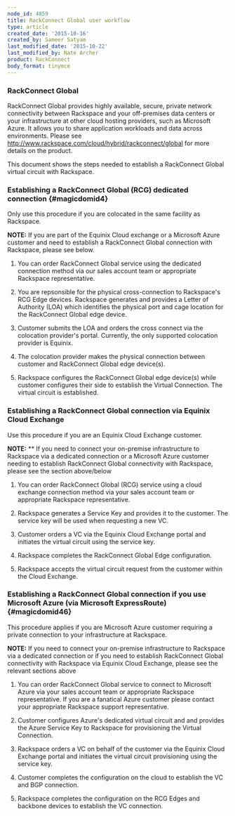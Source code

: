```yaml
---
node_id: 4859
title: RackConnect Global user workflow
type: article
created_date: '2015-10-16'
created_by: Sameer Satyam
last_modified_date: '2015-10-22'
last_modified_by: Nate Archer
product: RackConnect
body_format: tinymce
---
```


### RackConnect Global

<span
class="author-a-z85zz86zz86zgz85zfz81zfz86z418z74ziz122zo">RackConnect
Global provides highly available, secure, private network connectivity
between Rackspace and your off-premises data centers or your
infrastructure at other cloud hosting providers, such as Microsoft
Azure. It allows you to share application workloads and data across
environments.  Please see
</span><a href="http://www.rackspace.com/cloud/hybrid/rackconnect/global" class="uri" class="external-link">http://www.rackspace.com/cloud/hybrid/rackconnect/global</a><span
class="author-a-z85zz86zz86zgz85zfz81zfz86z418z74ziz122zo"> for more
details on the product.</span>

<span class="author-a-z85zz86zz86zgz85zfz81zfz86z418z74ziz122zo">This
document shows the steps needed to establish a RackConnect Global
virtual circuit with Rackspace.</span>

<div>

### <span class="author-a-6z68z17wrz74zz86zz122zvz69zunz87zuz72z">Establishing a RackConnect Global </span><span class="author-a-z85zz86zz86zgz85zfz81zfz86z418z74ziz122zo">(RCG) </span><span class="author-a-6z68z17wrz74zz86zz122zvz69zunz87zuz72z">dedicated connection</span> {#magicdomid4}

<span class="author-a-6z68z17wrz74zz86zz122zvz69zunz87zuz72z">Only use
this procedure if you are colocated in the sam</span><span
class="author-a-z85zz86zz86zgz85zfz81zfz86z418z74ziz122zo">e</span><span
class="author-a-6z68z17wrz74zz86zz122zvz69zunz87zuz72z"> facility as
Rackspace. </span>

</div>

<span
class="author-a-6z68z17wrz74zz86zz122zvz69zunz87zuz72z i">**NOTE:** If
you are part of the Equinix Cloud exchange or a Microsoft Azure customer
and need to establish a RackConnect Global connection with Rackspace,
please see below.</span>

1.  <span class="author-a-z85zz86zz86zgz85zfz81zfz86z418z74ziz122zo">You
    can order R</span><span
    class="author-a-6z68z17wrz74zz86zz122zvz69zunz87zuz72z">ackConnect
    Globa</span><span
    class="author-a-z85zz86zz86zgz85zfz81zfz86z418z74ziz122zo">l
    </span><span
    class="author-a-6z68z17wrz74zz86zz122zvz69zunz87zuz72z">service
    </span><span
    class="author-a-z85zz86zz86zgz85zfz81zfz86z418z74ziz122zo">using the
    dedicated connection method</span><span
    class="author-a-6z68z17wrz74zz86zz122zvz69zunz87zuz72z"> via
    </span><span
    class="author-a-z85zz86zz86zgz85zfz81zfz86z418z74ziz122zo">our</span><span
    class="author-a-6z68z17wrz74zz86zz122zvz69zunz87zuz72z"> sales
    account team or </span><span
    class="author-a-z85zz86zz86zgz85zfz81zfz86z418z74ziz122zo">appropriate
    Rackspace representative.</span>

2.  <span
    class="author-a-z85zz86zz86zgz85zfz81zfz86z418z74ziz122zo"><span
    class="author-a-6z68z17wrz74zz86zz122zvz69zunz87zuz72z">You are
    repsonsible for the physical cross-connection to Rackspace's RCG
    Edge devices. Rackspace </span><span
    class="author-a-z85zz86zz86zgz85zfz81zfz86z418z74ziz122zo">generates
    and provides </span><span
    class="author-a-6z68z17wrz74zz86zz122zvz69zunz87zuz72z">a Letter of
    Authority (</span><span
    class="author-a-z85zz86zz86zgz85zfz81zfz86z418z74ziz122zo">LOA</span><span
    class="author-a-6z68z17wrz74zz86zz122zvz69zunz87zuz72z">) which
    identifies the physical port and cage location for the RackConnect
    Global edge device.  </span></span>

3.  <span
    class="author-a-z85zz86zz86zgz85zfz81zfz86z418z74ziz122zo"><span
    class="author-a-6z68z17wrz74zz86zz122zvz69zunz87zuz72z"><span
    class="author-a-z85zz86zz86zgz85zfz81zfz86z418z74ziz122zo">Customer
    submits </span><span
    class="author-a-6z68z17wrz74zz86zz122zvz69zunz87zuz72z">the
    </span><span
    class="author-a-z85zz86zz86zgz85zfz81zfz86z418z74ziz122zo">LOA and
    order</span><span
    class="author-a-6z68z17wrz74zz86zz122zvz69zunz87zuz72z">s</span><span
    class="author-a-z85zz86zz86zgz85zfz81zfz86z418z74ziz122zo"> the
    cross connect </span><span
    class="author-a-6z68z17wrz74zz86zz122zvz69zunz87zuz72z">via the
    colocation provider's portal</span><span
    class="author-a-z85zz86zz86zgz85zfz81zfz86z418z74ziz122zo">.
    C</span><span
    class="author-a-6z68z17wrz74zz86zz122zvz69zunz87zuz72z">urrently</span><span
    class="author-a-z85zz86zz86zgz85zfz81zfz86z418z74ziz122zo">,
    the</span><span
    class="author-a-6z68z17wrz74zz86zz122zvz69zunz87zuz72z"> only
    supported colocation </span><span
    class="author-a-z85zz86zz86zgz85zfz81zfz86z418z74ziz122zo">provider
    </span><span
    class="author-a-6z68z17wrz74zz86zz122zvz69zunz87zuz72z">is
    </span><span
    class="author-a-z85zz86zz86zgz85zfz81zfz86z418z74ziz122zo">Equini</span><span
    class="author-a-6z68z17wrz74zz86zz122zvz69zunz87zuz72z">x.</span></span></span>

4.  <span
    class="author-a-z85zz86zz86zgz85zfz81zfz86z418z74ziz122zo"><span
    class="author-a-6z68z17wrz74zz86zz122zvz69zunz87zuz72z"><span
    class="author-a-6z68z17wrz74zz86zz122zvz69zunz87zuz72z"><span
    class="author-a-z85zz86zz86zgz85zfz81zfz86z418z74ziz122zo">The
    colocation provider makes the physical connection between customer
    and R</span><span
    class="author-a-6z68z17wrz74zz86zz122zvz69zunz87zuz72z">ackConnect
    Global edge </span><span
    class="author-a-z85zz86zz86zgz85zfz81zfz86z418z74ziz122zo">device</span><span
    class="author-a-6z68z17wrz74zz86zz122zvz69zunz87zuz72z">(s).</span></span></span></span>

5.  <span
    class="author-a-z85zz86zz86zgz85zfz81zfz86z418z74ziz122zo"><span
    class="author-a-6z68z17wrz74zz86zz122zvz69zunz87zuz72z"><span
    class="author-a-6z68z17wrz74zz86zz122zvz69zunz87zuz72z"><span
    class="author-a-6z68z17wrz74zz86zz122zvz69zunz87zuz72z"><span
    class="author-a-z85zz86zz86zgz85zfz81zfz86z418z74ziz122zo">R</span><span
    class="author-a-6z68z17wrz74zz86zz122zvz69zunz87zuz72z">ackspace
    </span><span
    class="author-a-z85zz86zz86zgz85zfz81zfz86z418z74ziz122zo">configures
    </span><span
    class="author-a-6z68z17wrz74zz86zz122zvz69zunz87zuz72z">the
    R</span><span
    class="author-a-z85zz86zz86zgz85zfz81zfz86z418z74ziz122zo">ackConnect
    Global</span><span
    class="author-a-6z68z17wrz74zz86zz122zvz69zunz87zuz72z">
    </span><span
    class="author-a-z85zz86zz86zgz85zfz81zfz86z418z74ziz122zo">edge
    device(s)  </span><span
    class="author-a-6z68z17wrz74zz86zz122zvz69zunz87zuz72z">while
    </span><span
    class="author-a-z85zz86zz86zgz85zfz81zfz86z418z74ziz122zo">customer
    configures their side to establish </span><span
    class="author-a-6z68z17wrz74zz86zz122zvz69zunz87zuz72z">the
    Virtual Connection. </span><span
    class="author-a-z85zz86zz86zgz85zfz81zfz86z418z74ziz122zo">The
    virtual circuit is establishe</span><span
    class="author-a-6z68z17wrz74zz86zz122zvz69zunz87zuz72z">d.</span></span></span></span></span>


### <span class="author-a-6z68z17wrz74zz86zz122zvz69zunz87zuz72z">Establishing a RackConnect Global connection via Equinix Cloud Exchange</span>

<span class="author-a-z85zz86zz86zgz85zfz81zfz86z418z74ziz122zo">Use
this procedure if you are an Equinix Cloud </span><span
class="author-a-6z68z17wrz74zz86zz122zvz69zunz87zuz72z">E</span><span
class="author-a-z85zz86zz86zgz85zfz81zfz86z418z74ziz122zo">xchange
</span><span
class="author-a-6z68z17wrz74zz86zz122zvz69zunz87zuz72z">customer</span><span
class="author-a-z85zz86zz86zgz85zfz81zfz86z418z74ziz122zo">. </span>

<span
class="author-a-6z68z17wrz74zz86zz122zvz69zunz87zuz72z i">**NOTE:** **
If you need to connect your on-premise infrastructure to Rackspace via a
dedicated connection or a</span><span
class="author-a-6z68z17wrz74zz86zz122zvz69zunz87zuz72z i"> Microsoft
Azure customer needing to establish RackConnect Global connectivity with
Rackspace, please see the section above/below </span>

1.  <div id="magicdomid33">

    </div>

    <span class="author-a-z85zz86zz86zgz85zfz81zfz86z418z74ziz122zo">You
    can order RackConnect Global (RCG) </span><span
    class="author-a-6z68z17wrz74zz86zz122zvz69zunz87zuz72z">service
    </span><span
    class="author-a-z85zz86zz86zgz85zfz81zfz86z418z74ziz122zo">using
    </span><span
    class="author-a-6z68z17wrz74zz86zz122zvz69zunz87zuz72z">a cloud
    exchange connection </span><span
    class="author-a-z85zz86zz86zgz85zfz81zfz86z418z74ziz122zo">method
    via your sales account team or appropriate
    Rackspace representative.</span>

2.  <span
    class="author-a-z85zz86zz86zgz85zfz81zfz86z418z74ziz122zo"><span
    class="author-a-z85zz86zz86zgz85zfz81zfz86z418z74ziz122zo">R</span><span
    class="author-a-6z68z17wrz74zz86zz122zvz69zunz87zuz72z">ackspace
    </span><span
    class="author-a-z85zz86zz86zgz85zfz81zfz86z418z74ziz122zo">generates
    a </span><span
    class="author-a-6z68z17wrz74zz86zz122zvz69zunz87zuz72z">S</span><span
    class="author-a-z85zz86zz86zgz85zfz81zfz86z418z74ziz122zo">ervice
    </span><span
    class="author-a-6z68z17wrz74zz86zz122zvz69zunz87zuz72z">K</span><span
    class="author-a-z85zz86zz86zgz85zfz81zfz86z418z74ziz122zo">ey and
    provides </span><span
    class="author-a-6z68z17wrz74zz86zz122zvz69zunz87zuz72z">it
    </span><span
    class="author-a-z85zz86zz86zgz85zfz81zfz86z418z74ziz122zo">to
    the customer.</span><span
    class="author-a-6z68z17wrz74zz86zz122zvz69zunz87zuz72z"> The service
    key will be used when requesting a new VC. </span></span>

3.  <span
    class="author-a-z85zz86zz86zgz85zfz81zfz86z418z74ziz122zo"><span
    class="author-a-6z68z17wrz74zz86zz122zvz69zunz87zuz72z"><span
    class="author-a-6z68z17wrz74zz86zz122zvz69zunz87zuz72z">C</span><span
    class="author-a-z85zz86zz86zgz85zfz81zfz86z418z74ziz122zo">ustomer
    orders a VC via the Equinix Cloud Exchange portal and initiates the
    virtual circuit using the service key.</span></span></span>

4.  <span
    class="author-a-z85zz86zz86zgz85zfz81zfz86z418z74ziz122zo"><span
    class="author-a-6z68z17wrz74zz86zz122zvz69zunz87zuz72z"><span
    class="author-a-z85zz86zz86zgz85zfz81zfz86z418z74ziz122zo"><span
    class="author-a-z85zz86zz86zgz85zfz81zfz86z418z74ziz122zo">R</span><span
    class="author-a-6z68z17wrz74zz86zz122zvz69zunz87zuz72z">ackspace
    </span><span
    class="author-a-z85zz86zz86zgz85zfz81zfz86z418z74ziz122zo">completes
    the </span><span
    class="author-a-6z68z17wrz74zz86zz122zvz69zunz87zuz72z">R</span><span
    class="author-a-z85zz86zz86zgz85zfz81zfz86z418z74ziz122zo">ack</span><span
    class="author-a-6z68z17wrz74zz86zz122zvz69zunz87zuz72z">C</span><span
    class="author-a-z85zz86zz86zgz85zfz81zfz86z418z74ziz122zo">onnect
    </span><span
    class="author-a-6z68z17wrz74zz86zz122zvz69zunz87zuz72z">G</span><span
    class="author-a-z85zz86zz86zgz85zfz81zfz86z418z74ziz122zo">lobal</span><span
    class="author-a-6z68z17wrz74zz86zz122zvz69zunz87zuz72z"> Edge
    </span><span
    class="author-a-z85zz86zz86zgz85zfz81zfz86z418z74ziz122zo">configuration</span><span
    class="author-a-6z68z17wrz74zz86zz122zvz69zunz87zuz72z">.</span></span></span></span>
    <span
    class="author-a-z85zz86zz86zgz85zfz81zfz86z418z74ziz122zo"><span
    class="author-a-6z68z17wrz74zz86zz122zvz69zunz87zuz72z"><span
    class="author-a-z85zz86zz86zgz85zfz81zfz86z418z74ziz122zo"><span
    class="author-a-6z68z17wrz74zz86zz122zvz69zunz87zuz72z"> </span></span></span></span>
5.  <span
    class="author-a-z85zz86zz86zgz85zfz81zfz86z418z74ziz122zo"><span
    class="author-a-6z68z17wrz74zz86zz122zvz69zunz87zuz72z"><span
    class="author-a-z85zz86zz86zgz85zfz81zfz86z418z74ziz122zo"><span
    class="author-a-6z68z17wrz74zz86zz122zvz69zunz87zuz72z"><span
    class="author-a-z85zz86zz86zgz85zfz81zfz86z418z74ziz122zo">R</span><span
    class="author-a-6z68z17wrz74zz86zz122zvz69zunz87zuz72z">ackspace
    </span><span
    class="author-a-z85zz86zz86zgz85zfz81zfz86z418z74ziz122zo">accepts
    the virtual circuit </span><span
    class="author-a-6z68z17wrz74zz86zz122zvz69zunz87zuz72z">request from
    the customer within the Cloud
    Exchange. </span></span></span></span></span>


### <span class="author-a-z85zz86zz86zgz85zfz81zfz86z418z74ziz122zo">Establishing a RackConnect Global connection</span><span class="author-a-6z68z17wrz74zz86zz122zvz69zunz87zuz72z"> </span><span class="author-a-z85zz86zz86zgz85zfz81zfz86z418z74ziz122zo">if you use Microsoft Azure (via Microsoft ExpressRoute)</span> {#magicdomid46}

<span class="author-a-z85zz86zz86zgz85zfz81zfz86z418z74ziz122zo">This
procedure applies if you are Microsoft Azure customer requiring a
private connection to your infrastructure at Rackspace.</span>

<span
class="author-a-6z68z17wrz74zz86zz122zvz69zunz87zuz72z i">**NOTE:** If
you need to connect your on-premise infrastructure to Rackspace via a
dedicated connection or if</span><span
class="author-a-6z68z17wrz74zz86zz122zvz69zunz87zuz72z i"> you need to
establish RackConnect Global connectivity with Rackspace via Equinix
Cloud Exchange, please see the relevant sections above</span>

1.  <div id="magicdomid56">

    </div>

    <span class="author-a-z85zz86zz86zgz85zfz81zfz86z418z74ziz122zo">You
    can order RackConnect Global service to connect to Microsoft Azure
    via your sales account team or appropriate Rackspace representative.
    If you are a fanatical Azure customer please contact your
    appropriate Rackspace support representative.</span>

2.  <span
    class="author-a-z85zz86zz86zgz85zfz81zfz86z418z74ziz122zo"><span
    class="author-a-z85zz86zz86zgz85zfz81zfz86z418z74ziz122zo">Customer
    </span><span
    class="author-a-6z68z17wrz74zz86zz122zvz69zunz87zuz72z">configures
    Azure's dedicated virtual circuit and </span><span
    class="author-a-z85zz86zz86zgz85zfz81zfz86z418z74ziz122zo">and
    provides </span><span
    class="author-a-6z68z17wrz74zz86zz122zvz69zunz87zuz72z">the Azure
    Service Key </span><span
    class="author-a-z85zz86zz86zgz85zfz81zfz86z418z74ziz122zo">to
    R</span><span
    class="author-a-6z68z17wrz74zz86zz122zvz69zunz87zuz72z">ackspace</span><span
    class="author-a-z85zz86zz86zgz85zfz81zfz86z418z74ziz122zo"> for
    provisioning the V</span><span
    class="author-a-6z68z17wrz74zz86zz122zvz69zunz87zuz72z">irtual
    Connection. </span></span>

3.  <span
    class="author-a-z85zz86zz86zgz85zfz81zfz86z418z74ziz122zo"><span
    class="author-a-6z68z17wrz74zz86zz122zvz69zunz87zuz72z"><span
    class="author-a-z85zz86zz86zgz85zfz81zfz86z418z74ziz122zo">Rackspace
    orders a VC</span><span
    class="author-a-6z68z17wrz74zz86zz122zvz69zunz87zuz72z"> on behalf
    of the customer</span><span
    class="author-a-z85zz86zz86zgz85zfz81zfz86z418z74ziz122zo"> via the
    Equinix Cloud Exchange portal and initiates the virtual circuit
    </span><span
    class="author-a-6z68z17wrz74zz86zz122zvz69zunz87zuz72z">provisioning
    </span><span
    class="author-a-z85zz86zz86zgz85zfz81zfz86z418z74ziz122zo">using the
    service key.</span></span></span>

4.  <span
    class="author-a-z85zz86zz86zgz85zfz81zfz86z418z74ziz122zo"><span
    class="author-a-6z68z17wrz74zz86zz122zvz69zunz87zuz72z"><span
    class="author-a-z85zz86zz86zgz85zfz81zfz86z418z74ziz122zo"><span
    class="author-a-z85zz86zz86zgz85zfz81zfz86z418z74ziz122zo">Customer
    completes the configuration on the cloud to establish the VC and
    BGP connection.</span></span></span></span>

5.  <span
    class="author-a-z85zz86zz86zgz85zfz81zfz86z418z74ziz122zo"><span
    class="author-a-6z68z17wrz74zz86zz122zvz69zunz87zuz72z"><span
    class="author-a-z85zz86zz86zgz85zfz81zfz86z418z74ziz122zo"><span
    class="author-a-z85zz86zz86zgz85zfz81zfz86z418z74ziz122zo"><span
    class="author-a-z85zz86zz86zgz85zfz81zfz86z418z74ziz122zo">Rackspace
    completes the configuration on the </span><span
    class="author-a-6z68z17wrz74zz86zz122zvz69zunz87zuz72z">RCG Edges
    </span><span
    class="author-a-z85zz86zz86zgz85zfz81zfz86z418z74ziz122zo">and
    backbone devices to establish the </span><span
    class="author-a-6z68z17wrz74zz86zz122zvz69zunz87zuz72z">VC
    </span><span
    class="author-a-z85zz86zz86zgz85zfz81zfz86z418z74ziz122zo">connection.</span></span></span></span></span>

<div id="magicdomid66">



</div>

<div id="magicdomid67">



</div>

